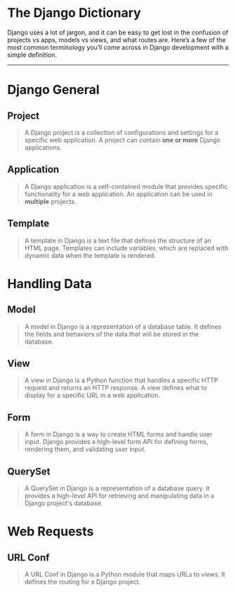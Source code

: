 # The Django Dictionary

Django uses a lot of jargon, and it can be easy to get lost in the confusion of projects vs apps, models vs views, and what routes are. Here’s a few of the most common terminology you’ll come across in Django development with a simple definition. 

---

# Django General

## Project

> A Django project is a collection of configurations and settings for a specific web application. A project can contain **one or more** Django applications.
> 

## Application

> A Django application is a self-contained module that provides specific functionality for a web application. An application can be used in **multiple** projects.
> 

## Template

> A template in Django is a text file that defines the structure of an HTML page. Templates can include variables, which are replaced with dynamic data when the template is rendered.
> 

# Handling Data

## Model

> A model in Django is a representation of a database table. It defines the fields and behaviors of the data that will be stored in the database.
> 

## View

> A view in Django is a Python function that handles a specific HTTP request and returns an HTTP response. A view defines what to display for a specific URL in a web application.
> 

## Form

> A form in Django is a way to create HTML forms and handle user input. Django provides a high-level form API for defining forms, rendering them, and validating user input.
> 

## QuerySet

> A QuerySet in Django is a representation of a database query. It provides a high-level API for retrieving and manipulating data in a Django project's database.
> 

# Web Requests

## URL Conf

> A URL Conf in Django is a Python module that maps URLs to views. It defines the routing for a Django project.
>